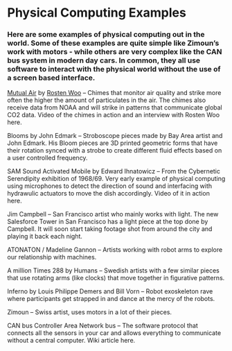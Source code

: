 # Physical Computing Examples

### Here are some examples of physical computing out in the world. Some of these examples are quite simple like Zimoun’s work with motors - while others are very complex like the CAN bus system in modern day cars. In common, they all use software to interact with the physical world without the use of a screen based interface.

[Mutual Air](http://www.mutualair.org/) by [Rosten Woo](http://rostenwoo.biz/) – Chimes that monitor air quality and strike more often the higher the amount of particulates in the air.  The chimes also receive data from NOAA and will strike in patterns that communicate global CO2 data. Video of the chimes in action and an interview with Rosten Woo here.

Blooms by John Edmark – Stroboscope pieces made by Bay Area artist and John Edmark. His Bloom pieces are 3D printed geometric forms that have their rotation synced with a strobe to create different fluid effects based on a user controlled frequency. 

SAM Sound Activated Mobile by Edward Ihnatowicz – From the Cybernetic Serendipity exhibition of 1968/69. Very early example of physical computing using microphones to detect the direction of sound and interfacing with hydrawulic actuators to move the dish accordingly. Video of it in action here. 

Jim Campbell – San Francisco artist who mainly works with light. The new Salesforce Tower in San Francisco has a light piece at the top done by Campbell. It will soon start taking footage shot from around the city and playing it back each night. 

ATONATON / Madeline Gannon – Artists working with robot arms to explore our relationship with machines.

A million Times 288 by Humans – Swedish artists with a few similar pieces that use rotating arms (like clocks) that move together in figurative patterns. 

Inferno by Louis Philippe Demers and Bill Vorn – Robot exoskeleton rave where participants get strapped in and dance at the mercy of the robots. 

Zimoun – Swiss artist, uses motors in a lot of their pieces.

CAN bus Controller Area Network bus – The software protocol that connects all the sensors in your car and allows everything to communicate without a central computer. Wiki article here. 


